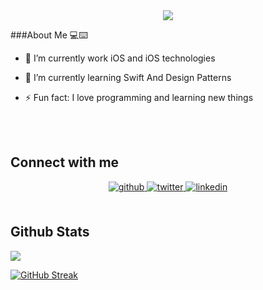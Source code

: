 <div align="center">
<img src="https://knowtechie.com/wp-content/uploads/2022/04/apple-WWDC22.jpg" align="center"" />
</div>  

  

###About Me 💻⌨️  
  

- 🔭 I’m currently work iOS and iOS technologies  
  

- 🌱 I’m currently learning Swift And Design Patterns  
  

- ⚡ Fun fact: 
I love programming and learning new things  
  

<br/>  






</td><td valign="top" width="33%">



</td><td valign="top" width="33%">



</td></tr></table>  

<br/>  


## Connect with me  
<div align="center">
<a href="https://github.com/aydinerenkeskin" target="_blank">
<img src=https://img.shields.io/badge/github-%2324292e.svg?&style=for-the-badge&logo=github&logoColor=white alt=github style="margin-bottom: 5px;" />
</a>
<a href="https://twitter.com/aydinerenkeskin" target="_blank">
<img src=https://img.shields.io/badge/twitter-%2300acee.svg?&style=for-the-badge&logo=twitter&logoColor=white alt=twitter style="margin-bottom: 5px;" />
</a>
<a href="https://linkedin.com/in/aydinerenkeskin" target="_blank">
<img src=https://img.shields.io/badge/linkedin-%231E77B5.svg?&style=for-the-badge&logo=linkedin&logoColor=white alt=linkedin style="margin-bottom: 5px;" />
</a>  
</div>  
  

<br/>  


## Github Stats  
<img src="https://github-readme-stats.vercel.app/api?username=aydinerenkeskin&show_icons=true&count_private=true&hide_border=true" align="center" /> 

<br/>  


[![GitHub Streak](https://github-readme-streak-stats.herokuapp.com?user=aydinerenkeskin&theme=radical&hide_border=true)](https://git.io/streak-stats)
  
  

<br/>  

  

<br/>  

  

<br/>  


<br />


